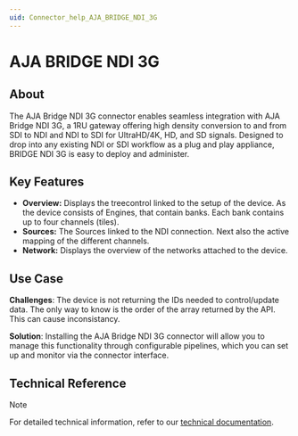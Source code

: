 ```yaml
---
uid: Connector_help_AJA_BRIDGE_NDI_3G
---
```


# AJA BRIDGE NDI 3G

## About

The AJA Bridge NDI 3G connector enables seamless integration with AJA Bridge NDI 3G, a 1RU gateway offering high density conversion to and from SDI to NDI and NDI to SDI for UltraHD/4K, HD, and SD signals. Designed to drop into any existing NDI or SDI workflow as a plug and play appliance, BRIDGE NDI 3G is easy to deploy and administer.

## Key Features

- **Overview:** Displays the treecontrol linked to the setup of the device. As the device consists of Engines, that contain banks. Each bank contains up to four channels (tiles).
- **Sources:** The Sources linked to the NDI connection. Next also the active mapping of the different channels.
- **Network:** Displays the overview of the networks attached to the device.

## Use Case

**Challenges**: The device is not returning the IDs needed to control/update data. The only way to know is the order of the array returned by the API. This can cause inconsistancy. 

**Solution**: Installing the AJA Bridge NDI 3G connector will allow you to manage this functionality through configurable pipelines, which you can set up and monitor via the connector interface.


## Technical Reference

> [!NOTE]
> For detailed technical information, refer to our [technical documentation](xref:Connector_help_AJA_BRIDGE_NDI_3G_Technical).